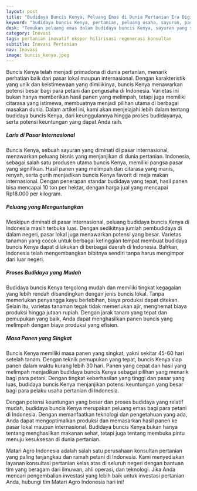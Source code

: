 ```yaml
---
layout: post
title: "Budidaya Buncis Kenya, Peluang Emas di Dunia Pertanian Era Digital"
keyword: "budidaya buncis Kenya, pertanian, peluang usaha, sayuran, pasar internasional, matari agro Indonesia"
desk: "Temukan peluang emas dalam budidaya buncis Kenya, sayuran yang sangat dicari baik di pasar lokal maupun internasional. Pelajari keistimewaan, proses budidayanya, dan potensi keuntungan yang bisa Anda dapatkan dari budidaya buncis Kenya"
category: Inovasi
tags: pertanian inovatif ekspor hilirisasi regenerasi konsultan
subtitle: Inovasi Pertanian
nav: Inovasi
image: buncis_kenya.jpeg
---
```


Buncis Kenya telah menjadi primadona di dunia pertanian, menarik perhatian baik dari pasar lokal maupun internasional. Dengan karakteristik yang unik dan keistimewaan yang dimilikinya, buncis Kenya menawarkan potensi besar bagi para petani dan pengusaha di Indonesia. Varietas ini bukan hanya memberikan hasil panen yang melimpah, tetapi juga memiliki citarasa yang istimewa, membuatnya menjadi pilihan utama di berbagai masakan dunia. Dalam artikel ini, kami akan menjelajahi lebih dalam tentang budidaya buncis Kenya, dari keunggulannya hingga proses budidayanya, serta potensi keuntungan yang dapat Anda raih.

##### Laris di Pasar Internasional

Buncis Kenya, sebuah sayuran yang diminati di pasar internasional, menawarkan peluang bisnis yang menjanjikan di dunia pertanian. Indonesia, sebagai salah satu produsen utama buncis Kenya, memiliki pangsa pasar yang signifikan. Hasil panen yang melimpah dan citarasa yang manis, renyah, serta gurih menjadikan buncis Kenya favorit di meja makan internasional. Dengan penerapan standar budidaya yang tepat, hasil panen bisa mencapai 10 ton per hektar, dengan harga jual yang mencapai Rp18.000 per kilogram.

##### Peluang yang Menguntungkan

Meskipun diminati di pasar internasional, peluang budidaya buncis Kenya di Indonesia masih terbuka luas. Dengan sedikitnya jumlah pembudidaya di dalam negeri, pasar lokal juga menawarkan potensi yang besar. Varietas tanaman yang cocok untuk berbagai ketinggian tempat membuat budidaya buncis Kenya dapat dilakukan di berbagai daerah di Indonesia. Bahkan, Indonesia telah mengembangkan bibitnya sendiri tanpa harus mengimpor dari luar negeri.

##### Proses Budidaya yang Mudah

Budidaya buncis Kenya tergolong mudah dan memiliki tingkat kegagalan yang lebih rendah dibandingkan dengan jenis buncis lokal. Tanpa memerlukan penyangga kayu berlebihan, biaya produksi dapat ditekan. Selain itu, varietas tanaman tegak tidak memerlukan ajir, menghemat biaya produksi hingga jutaan rupiah. Dengan jarak tanam yang tepat dan pemupukan yang baik, Anda dapat menghasilkan panen buncis yang melimpah dengan biaya produksi yang efisien.

##### Masa Panen yang Singkat

Buncis Kenya memiliki masa panen yang singkat, yakni sekitar 45-60 hari setelah tanam. Dengan teknik pemupukan yang tepat, buncis Kenya siap panen dalam waktu kurang lebih 30 hari. Panen yang cepat dan hasil yang melimpah menjadikan budidaya buncis Kenya sebagai pilihan yang menarik bagi para petani. Dengan tingkat keberhasilan yang tinggi dan pasar yang luas, budidaya buncis Kenya menjanjikan potensi keuntungan yang besar bagi para pelaku usaha pertanian di Indonesia.

Dengan potensi keuntungan yang besar dan proses budidaya yang relatif mudah, budidaya buncis Kenya merupakan peluang emas bagi para petani di Indonesia. Dengan memanfaatkan teknologi dan pengetahuan yang ada, Anda dapat mengoptimalkan produksi dan memasarkan hasil panen ke pasar lokal maupun internasional. Budidaya buncis Kenya bukan hanya tentang menghasilkan makanan sehat, tetapi juga tentang membuka pintu menuju kesuksesan di dunia pertanian.

Matari Agro Indonesia adalah salah satu perusahaan konsultan pertanian yang paling terjangkau dan ramah petani di Indonesia. Kami menyediakan layanan konsultasi pertanian kelas atas di seluruh negeri dengan bantuan tim yang beragam dari ilmuwan, ahli operasi, dan teknologi. Jika Anda mencari pengembalian investasi yang lebih baik untuk investasi pertanian Anda, hubungi tim Matari Agro Indonesia hari ini!
